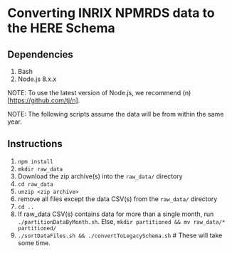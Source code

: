 # Converting INRIX NPMRDS data to the HERE Schema

## Dependencies

1. Bash
2. Node.js 8.x.x
  
  NOTE: To use the latest version of Node.js, we recommend (n)[https://github.com/tj/n].

NOTE: The following scripts assume the data will be from within the same year.

## Instructions

1. `npm install`
1. `mkdir raw_data`
1. Download the zip archive(s) into the `raw_data/` directory
1. `cd raw_data`
1. `unzip <zip archive>`
1. remove all files except the data CSV(s) from the `raw_data/` directory
1. `cd ..`
1. If raw\_data CSV(s) contains data for more than a single month, run `./partitionDataByMonth.sh`.
   Else, `mkdir partitioned && mv raw_data/* partitioned/`
1. `./sortDataFiles.sh && ./convertToLegacySchema.sh` # These will take some time.

